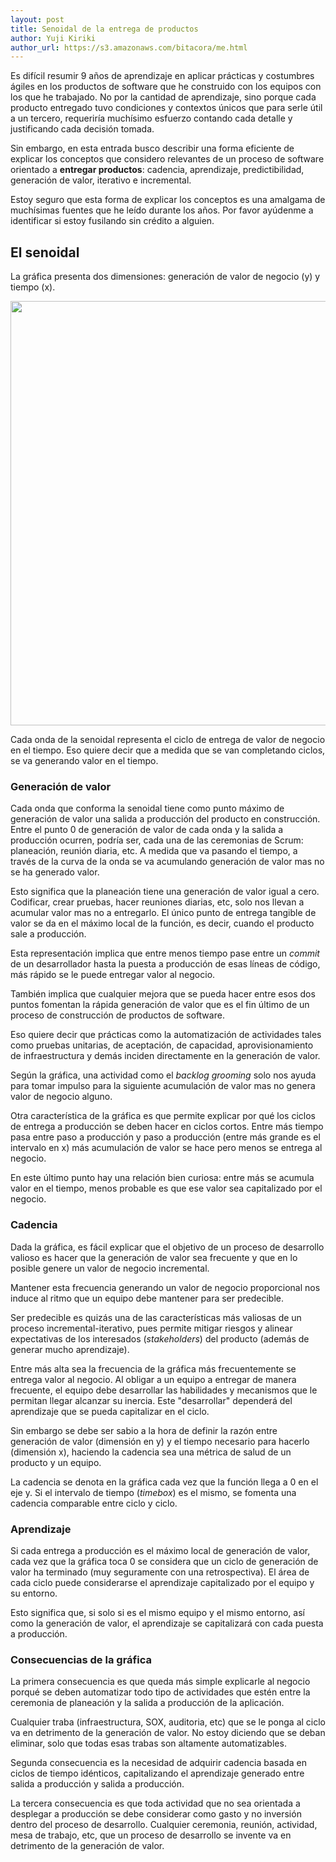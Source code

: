 ```yaml
---
layout: post
title: Senoidal de la entrega de productos
author: Yuji Kiriki
author_url: https://s3.amazonaws.com/bitacora/me.html
---
```


Es difícil resumir 9 años de aprendizaje en aplicar prácticas y costumbres ágiles en los productos de software que he construido con los equipos con los que he trabajado. No por la cantidad de aprendizaje, sino porque cada producto entregado tuvo condiciones y contextos únicos que para serle útil a un tercero, requeriría muchísimo esfuerzo contando cada detalle y justificando cada decisión tomada. 

Sin embargo, en esta entrada busco describir una forma eficiente de explicar los conceptos que considero relevantes de un proceso de software orientado a **entregar productos**: cadencia, aprendizaje, predictibilidad, generación de valor, iterativo e incremental. 

Estoy seguro que esta forma de explicar los conceptos es una amalgama de muchísimas fuentes que he leído durante los años. Por favor ayúdenme a identificar si estoy fusilando sin crédito a alguien.

## El senoidal

La gráfica presenta dos dimensiones: generación de valor de negocio (y) y tiempo (x).

<img style="margin-left: auto; margin-right: auto;" src="../../../imgs/value-graph.png" width="1100px" height="679px"/>

Cada onda de la senoidal representa el ciclo de entrega de valor de negocio en el tiempo. Eso quiere decir que a medida que se van completando ciclos, se va generando valor en el tiempo.

### Generación de valor

Cada onda que conforma la senoidal tiene como punto máximo de generación de valor una salida a producción del producto en construcción. Entre el punto 0 de generación de valor de cada onda y la salida a producción ocurren, podría ser, cada una de las ceremonias de Scrum: planeación, reunión diaria, etc. A medida que va pasando el tiempo, a través de la curva de la onda se va acumulando generación de valor mas no se ha generado valor.

Esto significa que la planeación tiene una generación de valor igual a cero. Codificar, crear pruebas, hacer reuniones diarias, etc, solo nos llevan a acumular valor mas no a entregarlo. El único punto de entrega tangible de valor se da en el máximo local de la función, es decir, cuando el producto sale a producción.

Esta representación implica que entre menos tiempo pase entre un _commit_ de un desarrollador hasta la puesta a producción de esas líneas de código, más rápido se le puede entregar valor al negocio.

También implica que cualquier mejora que se pueda hacer entre esos dos puntos fomentan la rápida generación de valor que es el fin último de un proceso de construcción de productos de software.

Eso quiere decir que prácticas como la automatización de actividades tales como pruebas unitarias, de aceptación, de capacidad, aprovisionamiento de infraestructura y demás inciden directamente en la generación de valor.

Según la gráfica, una actividad como el _backlog grooming_ solo nos ayuda para tomar impulso para la siguiente acumulación de valor mas no genera valor de negocio alguno.

Otra característica de la gráfica es que permite explicar por qué los ciclos de entrega a producción se deben hacer en ciclos cortos. Entre más tiempo pasa entre paso a producción y paso a producción (entre más grande es el intervalo en x) más acumulación de valor se hace pero menos se entrega al negocio.

En este último punto hay una relación bien curiosa: entre más se acumula valor en el tiempo, menos probable es que ese valor sea capitalizado por el negocio. 

### Cadencia

Dada la gráfica, es fácil explicar que el objetivo de un proceso de desarrollo valioso es hacer que la generación de valor sea frecuente y que en lo posible genere un valor de negocio incremental.

Mantener esta frecuencia generando un valor de negocio proporcional nos induce al ritmo que un equipo debe mantener para ser predecible.

Ser predecible es quizás una de las características más valiosas de un proceso incremental-iterativo, pues permite mitigar riesgos y alinear expectativas de los interesados (_stakeholders_) del producto (además de generar mucho aprendizaje).

Entre más alta sea la frecuencia de la gráfica más frecuentemente se entrega valor al negocio. Al obligar a un equipo a entregar de manera frecuente, el equipo debe desarrollar las habilidades y mecanismos que le permitan llegar alcanzar su inercia. Este "desarrollar" dependerá del aprendizaje que se pueda capitalizar en el ciclo.

Sin embargo se debe ser sabio a la hora de definir la razón entre generación de valor (dimensión en y) y el tiempo necesario para hacerlo (dimensión x), haciendo la cadencia sea una métrica de salud de un producto y un equipo.

La cadencia se denota en la gráfica cada vez que la función llega a 0 en el eje y. Si el intervalo de tiempo (_timebox_) es el mismo, se fomenta una cadencia comparable entre ciclo y ciclo.

### Aprendizaje

Si cada entrega a producción es el máximo local de generación de valor, cada vez que la gráfica toca 0 se considera que un ciclo de generación de valor ha terminado (muy seguramente con una retrospectiva). El área de cada ciclo puede considerarse el aprendizaje capitalizado por el equipo y su entorno.

Esto significa que, si solo si es el mismo equipo y el mismo entorno, así como la generación de valor, el aprendizaje se capitalizará con cada puesta a producción.

### Consecuencias de la gráfica

La primera consecuencia es que queda más simple explicarle al negocio porqué se deben automatizar todo tipo de actividades que estén entre la ceremonia de planeación y la salida a producción de la aplicación.

Cualquier traba (infraestructura, SOX, auditoria, etc) que se le ponga al ciclo va en detrimento de la generación de valor. No estoy diciendo que se deban eliminar, solo que todas esas trabas son altamente automatizables.

Segunda consecuencia es la necesidad de adquirir cadencia basada en ciclos de tiempo idénticos, capitalizando el aprendizaje generado entre salida a producción y salida a producción.

La tercera consecuencia es que toda actividad que no sea orientada a desplegar a producción se debe considerar como gasto y no inversión dentro del proceso de desarrollo. Cualquier ceremonia, reunión, actividad, mesa de trabajo, etc, que un proceso de desarrollo se invente va en detrimento de la generación de valor.








